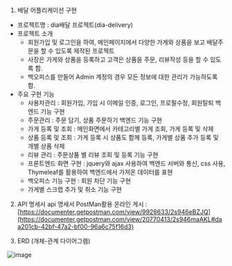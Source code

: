 1. 배달 어플리케이션 구현
- 프로젝트명 : dia배달 프로젝트(dia-delivery)
- 프로젝트 소개
  - 회원가입 및 로그인을 하여, 메인페이지에서 다양한 가게와 상품을 보고 배달주문을 할 수 있도록 제작된 프로젝트
  - 사장은 가게와 상품을 등록하고 고객은 상품을 주문, 리뷰작성 등을 할 수 있도록 함.
  - 백오피스를 만들어 Admin 계정의 경우 모든 정보에 대한 관리가 가능하도록 함.
- 주요 구현 기능
  - 사용자관리 : 회원가입, 가입 시 이메일 인증, 로그인, 프로필수정, 회원탈퇴 백엔드 기능 구현 
  - 주문관리 :  주문 담기, 상품 주문하기 백엔드 기능 구현
  - 가게 등록 및 조회 : 메인화면에서 카테고리별 가게 조회, 가게 등록 및 삭제
  - 상품 등록 및 조회 : 가게 등록 시 상품도 함께 등록, 가게별 상품 추가  등록 및 개별 상품 삭제
  - 리뷰 관리 : 주문상품 별 리뷰 조회 및 등록 기능 구현 
  - 프론트엔드 화면 구현 : jquery와 ajax 사용하여 백엔드 서버와 통신, css 사용, Thymeleaf를 활용하여 백엔드에서 가져온 데이터를 표현
  - 백오피스 기능 구현 : 회원 차단 기능 구현 
  - 가게별 스크랩 추가 및 취소 기능 구현
  
2. API 명세서
api 명세서 PostMan활용 온라인 게시 : [https://documenter.getpostman.com/view/9928633/2s946eBZJQ](https://documenter.getpostman.com/view/20770413/2s946maAKL#daa201cb-42bf-47a2-bf00-96a6c75f16d3)

3. ERD (개체-관계 다이어그램)


![image](https://github.com/DiaDeliveryWeb/DiaDelivery/assets/42510512/3ee6578d-ecc8-4000-b584-15ed0fbf8a36)

